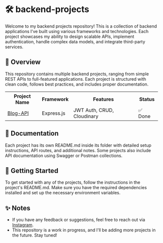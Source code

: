 # 🛠 backend-projects

Welcome to my backend projects repository! This is a collection of backend applications I've built using various frameworks and technologies. Each project showcases my ability to design scalable APIs, implement authentication, handle complex data models, and integrate third-party services.

## 📌 Overview

This repository contains multiple backend projects, ranging from simple REST APIs to full-featured applications. Each project is structured with clean code, follows best practices, and includes proper documentation.

<table>
  <tr>
    <th>Project Name</th>
    <th>Framework</th>
    <th>Features</th>
    <th>Status</th>
  </tr>
  <tr>
    <td><a href="https://github.com/ramram14/backend-projects/tree/main/rest-api/express/blog-API" target="_blank" rel="noopener noreferrer"> Blog-API</a></td>
    <td>Express.js</td>
    <td>JWT Auth, CRUD, Cloudinary</td>
    <td>✅ Done</td>
  </tr>
</table>

## 📖 Documentation

Each project has its own README.md inside its folder with detailed setup instructions, API routes, and additional notes. Some projects also include API documentation using Swagger or Postman collections.

## 🚀 Getting Started

To get started with any of the projects, follow the instructions in the project's README.md. Make sure you have the required dependencies installed and set up the necessary environment variables.

## ✨ Notes

- If you have any feedback or suggestions, feel free to reach out via [Instagram](https://www.instagram.com/ikramuharom/).
- This repository is a work in progress, and I'll be adding more projects in the future. Stay tuned!
